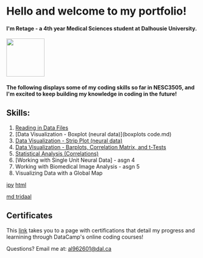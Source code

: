 
# Hello and welcome to my portfolio!
#### I'm Retage - a 4th year Medical Sciences student at Dalhousie University. 

<img src = "https://user-images.githubusercontent.com/73716282/97746793-b73e6380-1ac9-11eb-8b3b-7c5609ee974b.png" width=100>

#### The following displays some of my coding skills so far in NESC3505, and I'm excited to keep building my knowledge in coding in the future!

## Skills:
1. [Reading in Data Files](ReadingData.md)
2. [Data Visualization - Boxplot (neural data)](boxplots code.md)
3. [Data Visualization - Strip Plot (neural data)](stripplot.md)
4. [Data Visualization - Barplots, Correlation Matrix, and t-Tests](Barplot.md)
5. [Statistical Analysis (Correlations)](scatter.md)
6. [Working with Single Unit Neural Data] - asgn 4
7. Working with Biomedical Image Analysis - asgn 5
8. Visualizing Data with a Global Map

[ipy](fnlport.ipynb)
[html](trialfnl.htm)

[md tridaal](map.md)

## Certificates
This [link](certificatespage.md) takes you to a page with certifications that detail my progress and learnining through DataCamp's online coding courses! 

Questions? Email me at:
[al962601@dal.ca](mailto:al962601@dal.ca)
